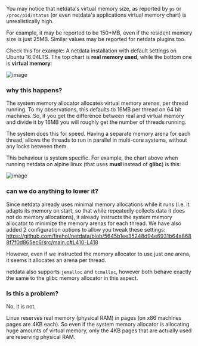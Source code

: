 You may notice that netdata's virtual memory size, as reported by `ps` or `/proc/pid/status`  (or even netdata's applications virtual memory chart)  is unrealistically high.

For example, it may be reported to be 150+MB, even if the resident memory size is just 25MB. Similar values may be reported for netdata plugins too.

Check this for example: A netdata installation with default settings on Ubuntu 16.04LTS. The top chart is **real memory used**, while the bottom one is **virtual memory**:

![image](https://cloud.githubusercontent.com/assets/2662304/19013772/5eb7173e-87e3-11e6-8f2b-a2ccfeb06faf.png)


### why this happens?

The system memory allocator allocates virtual memory arenas, per thread running. To my observations, this defaults to 16MB per thread on 64 bit machines. So, if you get the difference between real and virtual memory and divide it by 16MB you will roughly get the number of threads running.

The system does this for speed. Having a separate memory arena for each thread, allows the threads to run in parallel in multi-core systems, without any locks between them.

This behaviour is system specific. For example, the chart above when running netdata on alpine linux (that uses **musl** instead of **glibc**) is this:

![image](https://cloud.githubusercontent.com/assets/2662304/19013807/7cf5878e-87e4-11e6-9651-082e68701eab.png)

### can we do anything to lower it?

Since netdata already uses minimal memory allocations while it runs (i.e. it adapts its memory on start, so that while repeatedly collects data it does not do memory allocations), it already instructs the system memory allocator to minimize the memory arenas for each thread. We have also added 2 configuration options to allow you tweak these settings: https://github.com/firehol/netdata/blob/5645b1ee35248d94e6931b64a8688f7f0d865ec6/src/main.c#L410-L418

However, even if we instructed the memory allocator to use just one arena, it seems it allocates an arena per thread.

netdata also supports `jemalloc` and `tcmalloc`, however both behave exactly the same to the glibc memory allocator in this aspect.

### Is this a problem?

No, it is not.

Linux reserves real memory (physical RAM) in pages (on x86 machines pages are 4KB each). So even if the system memory allocator is allocating huge amounts of virtual memory, only the 4KB pages that are actually used are reserving physical RAM.
